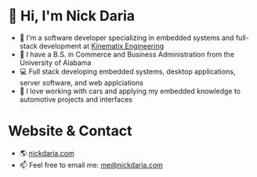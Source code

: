 # 👋 Hi, I'm Nick Daria 
- 💼 I'm a software developer specializing in embedded systems and full-stack development at [Kinematix Engineering](https://www.kinematixengineering.com/)
- 📖 I have a B.S. in Commerce and Business Administration from the University of Alabama
- 💻 Full stack developing embedded systems, desktop applications, server software, and web applciations
- 🚗 I love working with cars and applying my embedded knowledge to automotive projects and interfaces

# Website & Contact
- 🌎 [nickdaria.com](https://www.nickdaria.com)
- 📫 Feel free to email me: [me@nickdaria.com](mailto:me@nickdaria.com)
